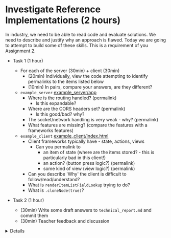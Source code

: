 Investigate Reference Implementations (2 hours)
=====================================

In industry, we need to be able to read code and evaluate solutions.
We need to describe and justify why an approach is flawed.
Today we are going to attempt to build some of these skills.
This is a requirement of you Assignment 2.

* Task 1 (1 hour)
    * For each of the server (30min) + client (30min)
        * (20min) Individually, view the code attempting to identify permalinks to the items listed below
        * (10min) In pairs, compare your answers, are they different?
    * `example_server` [example_server/app](https://github.com/calaldees/frameworks_and_languages_module/tree/main/example_server/app)
        * Where is the routing handled? (permalink)
            * Is this expandable?
        * Where are the CORS headers set? (permalink)
            * Is this good/bad? why?
        * The socket/network handling is very weak - why? (permalink)
        * What features are missing? (compare the features with a frameworks features)
    * `example_client` [example_client/index.html](https://github.com/calaldees/frameworks_and_languages_module/blob/main/example_client/index.html)
        * Client frameworks typically have - state, actions, views
            * Can you permalink to 
                * an item of state (where are the items stored? - this is particularly bad in this client!)
                * an action? (button press logic?) (permalink)
                * some kind of view (view logic?) (permalink)
        * Can you describe 'Why' the client is difficult to follow/read/understand?
        * What is `renderItemListFieldLookup` trying to do?
        * What is `.cloneNode(true)`?

* Task 2 (1 hour)
    * (30min) Write some draft answers to `technical_report.md` and commit them
    * (30min) Teacher feedback and discussion

<details>

* `http_server.py` is unneeded - this is reinventing the wheel - Python already has stubs for this in the standard library
    * https://docs.python.org/3/library/http.server.html
    * https://docs.python.org/3/library/wsgiref.html
        * http://wsgi.tutorial.codepoint.net/environment-dictionary
</details>